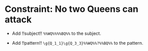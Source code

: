 # Constraint: No two Queens can attack

<!-- %% svg-grid: none -->
<!-- %% hide           -->

* Add !!subject!! <code>%%WQ%%%%BQ%%</code> to the subject.

* Add !!pattern!! <code>\g{Q_1_1}\g{Q_3_3}%%WQ%%?%%BQ%%</code>
  to the pattern.
